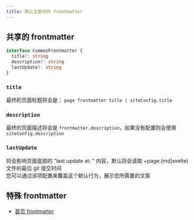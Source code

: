 ```yaml
---
title: 默认主题中的 frontmatter
---
```


## 共享的 frontmatter

```ts
interface CommonFrontmatter {
  title?: string
  description?: string
  lastUpdate?: string
}
```

### `title`
最终的页面标题将会是： `page frontmatter title | siteConfig.title`  

### `description`
最终的页面描述将会是 `frontmatter.description`，如果没有配置则会使用 `siteConfig.description`
  
###  `lastUpdate` 

将会影响页面底部的 "last update at: " 内容，默认将会读取 +page.(md|svelte) 文件的最后 git 提交时间     
您可以通过该项配置来覆盖这个默认行为，展示您所需要的文案 

## 特殊 frontmatter

* [首页 frontmatter](/guide/default-theme/home-page/#Frontmatter)